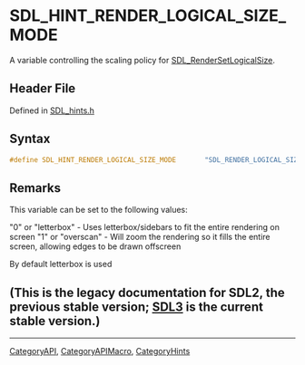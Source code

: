# SDL_HINT_RENDER_LOGICAL_SIZE_MODE

A variable controlling the scaling policy for [SDL_RenderSetLogicalSize](SDL_RenderSetLogicalSize).

## Header File

Defined in [SDL_hints.h](https://github.com/libsdl-org/SDL/blob/SDL2/include/SDL_hints.h)

## Syntax

```c
#define SDL_HINT_RENDER_LOGICAL_SIZE_MODE       "SDL_RENDER_LOGICAL_SIZE_MODE"
```

## Remarks

This variable can be set to the following values:

"0" or "letterbox" - Uses letterbox/sidebars to fit the entire rendering on
screen "1" or "overscan" - Will zoom the rendering so it fills the entire
screen, allowing edges to be drawn offscreen

By default letterbox is used

## (This is the legacy documentation for SDL2, the previous stable version; [SDL3](https://wiki.libsdl.org/SDL3/) is the current stable version.)



----
[CategoryAPI](CategoryAPI), [CategoryAPIMacro](CategoryAPIMacro), [CategoryHints](CategoryHints)

